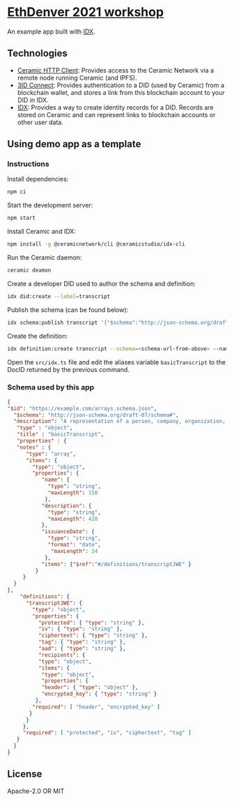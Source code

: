 # [EthDenver 2021 workshop](https://ceramicstudio.github.io/eth-denver-2021/)

An example app built with [IDX](https://idx.xyz/).

## Technologies

- [Ceramic HTTP Client](https://developers.ceramic.network/reference/javascript/clients/#http-client): Provides access to the Ceramic Network via a remote node running Ceramic (and IPFS).
- [3ID Connect](https://developers.ceramic.network/build/authentication/#did-provider-or-wallet): Provides authentication to a DID (used by Ceramic) from a blockchain wallet, and stores a link from this blockchain account to your DID in IDX.
- [IDX](https://idx.xyz/): Provides a way to create identity records for a DID. Records are stored on Ceramic and can represent links to blockchain accounts or other user data.

## Using demo app as a template



### Instructions
Install dependencies:
```sh
npm ci
```
Start the development server:
```sh
npm start
```

Install Ceramic and IDX:

```sh
npm install -g @ceramicnetwork/cli @ceramicstudio/idx-cli
```

Run the Ceramic daemon:

```sh
ceramic deamon
```

Create a developer DID used to author the schema and definition:

```sh
idx did:create --label=transcript
```

Publish the schema (can be found below):

```sh
idx schema:publish transcript '{"$schema":"http://json-schema.org/draft-07/schema#"...'
```

Create the definition:

```sh
idx definition:create transcript --schema=<schema-url-from-above> --name="Bachelor of History" --description="This certifies that the participant knows Civil War History."
```

Open the `src/idx.ts` file and edit the aliases variable `basicTranscript` to the DocID returned by the previous command.

### Schema used by this app

```json
{
"$id": "https://example.com/arrays.schema.json",
  "$schema": "http://json-schema.org/draft-07/schema#",
  "description": "A representation of a person, company, organization, or place",
   "type" : "object",
   "title" : "basicTranscript",
   "properties" : {
   "notes" : {
      "type": "array",
      "items": {
        "type": "object",
        "properties": {
           "name": {
             "type": "string",
             "maxLength": 150
            },
           "description": {
             "type": "string",
             "maxLength": 420
           },
           "issuanceDate": {
             "type": "string",
             "format": "date",
              "maxLength": 24
            },
           "items": {"$ref":"#/definitions/transcriptJWE" }
         }
     }   
  }
},
    "definitions": {
      "transcriptJWE": {
        "type": "object",
        "properties": {
          "protected": { "type": "string" },
          "iv": { "type": "string" },
          "ciphertext": { "type": "string" },
          "tag": { "type": "string" },
          "aad": { "type": "string" },
          "recipients": {
          "type": "object",
          "items": {
           "type": "object",
           "properties": {
           "header": { "type": "object" },
           "encrypted_key": { "type": "string" }
         },
        "required": [ "header", "encrypted_key" ]
       }
      }
     },
     "required": [ "protected", "iv", "ciphertext", "tag" ]
   }
  }
}
```






## License

Apache-2.0 OR MIT
